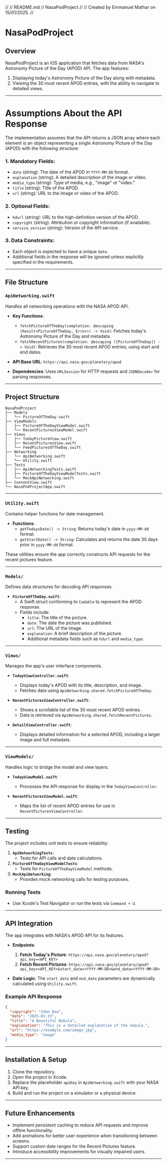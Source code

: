 //
//  README.md
//  NasaPodProject
//
//  Created by Emmanuel Mathar on 15/01/2025.
//

# NasaPodProject

## Overview
NasaPodProject is an iOS application that fetches data from NASA's Astronomy Picture of the Day (APOD) API. The app features:
1. Displaying today's Astronomy Picture of the Day along with metadata.
2. Viewing the 30 most recent APOD entries, with the ability to navigate to detailed views.


---
# Assumptions About the API Response

The implementation assumes that the API returns a JSON array where each element is an object representing a single Astronomy Picture of the Day (APOD) with the following structure:

### 1. **Mandatory Fields**:
- `date` (string): The date of the APOD in `YYYY-MM-DD` format.
- `explanation` (string): A detailed description of the image or video.
- `media_type` (string): Type of media, e.g., "image" or "video."
- `title` (string): Title of the APOD.
- `url` (string): URL to the image or video of the APOD.

### 2. **Optional Fields**:
- `hdurl` (string): URL to the high-definition version of the APOD.
- `copyright` (string): Attribution or copyright information (if available).
- `service_version` (string): Version of the API service.

### 3. **Data Constraints**:
- Each object is expected to have a unique `date`.
- Additional fields in the response will be ignored unless explicitly specified in the requirements.
---

## File Structure

### **`ApiNetworking.swift`**
Handles all networking operations with the NASA APOD API.

- **Key Functions**:
  - `fetchPictureOfTheDay(completion: @escaping (Result<PictureOfTheDay, Error>) -> Void)`: Fetches today's Astronomy Picture of the Day and metadata.
  - `fetchRecentPictures(completion: @escaping ([PictureOfTheDay]) -> Void)`: Retrieves the 30 most recent APOD entries, using start and end dates.

- **API Base URL**: `https://api.nasa.gov/planetary/apod`
- **Dependencies**: Uses `URLSession` for HTTP requests and `JSONDecoder` for parsing responses.
---
## Project Structure
```
NasaPodProject
├── Models
│   └── PictureOfTheDay.swift
├── ViewModels
│   ├── PictureOfTheDayViewModel.swift
│   └── RecentPicturesViewModel.swift
├── Views
│   ├── TodayPictureView.swift
│   ├── RecentPicturesView.swift
│   └── FeedPicturesOfTheDay.swift
├── Networking
│   └── ApiNetworking.swift
│   └── Utility.swift
├── Tests
│   ├── ApiNetworkingTests.swift
│   ├── PictureOfTheDayViewModelTests.swift
│   └── MockApiNetworking.swift
├── ContentView.swift
└── NasaPodProjectApp.swift
```
---

### **`Utility.swift`**
Contains helper functions for date management.

- **Functions**:
  - `getTodaysDate() -> String`: Returns today's date in `yyyy-MM-dd` format.
  - `getStartDate() -> String`: Calculates and returns the date 30 days prior in `yyyy-MM-dd` format.

These utilities ensure the app correctly constructs API requests for the recent pictures feature.

---

### **`Models/`**
Defines data structures for decoding API responses.

- **`PictureOfTheDay.swift`**:
  - A Swift struct conforming to `Codable` to represent the APOD response.
  - Fields include:
    - `title`: The title of the picture.
    - `date`: The date the picture was published.
    - `url`: The URL of the image.
    - `explanation`: A brief description of the picture.
    - Additional metadata fields such as `hdurl` and `media_type`.

---

### **`Views/`**
Manages the app's user interface components.

- **`TodayViewController.swift`**:
  - Displays today's APOD with its title, description, and image.
  - Fetches data using `ApiNetworking.shared.fetchPictureOfTheDay`.

- **`RecentPicturesViewController.swift`**:
  - Shows a scrollable list of the 30 most recent APOD entries.
  - Data is retrieved via `ApiNetworking.shared.fetchRecentPictures`.

- **`DetailViewController.swift`**:
  - Displays detailed information for a selected APOD, including a larger image and full metadata.

---

### **`ViewModels/`**
Handles logic to bridge the model and view layers.

- **`TodayViewModel.swift`**:
  - Processes the API response for display in the `TodayViewController`.

- **`RecentPicturesViewModel.swift`**:
  - Maps the list of recent APOD entries for use in `RecentPicturesViewController`.

---

## Testing
The project includes unit tests to ensure reliability:

1. **`ApiNetworkingTests`**:
   - Tests for API calls and date calculations.
2. **`PictureOfTheDayViewModelTests`**:
   - Tests for `PictureOfTheDayViewModel` methods.
3. **`MockApiNetworking`**:
   - Provides mock networking calls for testing purposes.

### Running Tests
- Use Xcode's Test Navigator or run the tests via `Command + U`.

---

## API Integration

The app integrates with NASA's APOD API for its features.

- **Endpoints**:
  1. **Fetch Today's Picture**:
     `https://api.nasa.gov/planetary/apod?api_key=<API_KEY>`
  2. **Fetch Recent Pictures**:
     `https://api.nasa.gov/planetary/apod?api_key=<API_KEY>&start_date=<YYYY-MM-DD>&end_date=<YYYY-MM-DD>`

- **Date Logic**: The `start_date` and `end_date` parameters are dynamically calculated using `Utility.swift`.


### Example API Response
```json
{
  "copyright": "John Doe",
  "date": "2025-01-15",
  "title": "A Beautiful Nebula",
  "explanation": "This is a detailed explanation of the nebula.",
  "url": "https://example.com/image.jpg",
  "media_type": "image"
}
```

---

## Installation & Setup

1. Clone the repository.
2. Open the project in Xcode.
3. Replace the placeholder `apiKey` in `ApiNetworking.swift` with your NASA API key.
4. Build and run the project on a simulator or a physical device.

---

## Future Enhancements

- Implement persistent caching to reduce API requests and improve offline functionality.
- Add animations for better user experience when transitioning between screens.
- Support custom date ranges for the Recent Pictures feature.
- Introduce accessibility improvements for visually impaired users.

---


